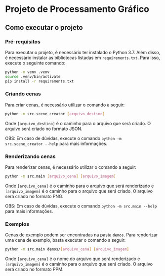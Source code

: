 # Projeto de Processamento Gráfico


## Como executar o projeto

### Pré-requisitos

Para executar o projeto, é necessário ter instalado o Python 3.7. Além disso, é necessário instalar as bibliotecas listadas em `requirements.txt`. Para isso, execute o seguinte comando:

```bash
python -m venv .venv
source .venv/bin/activate
pip install -r requirements.txt
```

### Criando cenas

Para criar cenas, é necessário utilizar o comando a seguir:
    
```bash
python -m src.scene_creator [arquivo_destino]
```

Onde `[arquivo_destino]` é o caminho para o arquivo que será criado. O arquivo será criado no formato JSON.

OBS: Em caso de dúvidas, execute o comando `python -m src.scene_creator --help` para mais informações.

### Renderizando cenas

Para renderizar cenas, é necessário utilizar o comando a seguir:

```bash
python -m src.main [arquivo_cena] [arquivo_imagem]
```

Onde `[arquivo_cena]` é o caminho para o arquivo que será renderizado e `[arquivo_imagem]` é o caminho para o arquivo que será criado. O arquivo será criado no formato PNG.

OBS: Em caso de dúvidas, execute o comando `python -m src.main --help` para mais informações.

### Exemplos

Cenas de exemplo podem ser encontradas na pasta `demos`. Para renderizar uma cena de exemplo, basta executar o comando a seguir:

```bash
python -m src.main demos/[arquivo_cena] [arquivo_imagem]
```

Onde `[arquivo_cena]` é o nome do arquivo que será renderizado e `[arquivo_imagem]` é o caminho para o arquivo que será criado. O arquivo será criado no formato PPM.